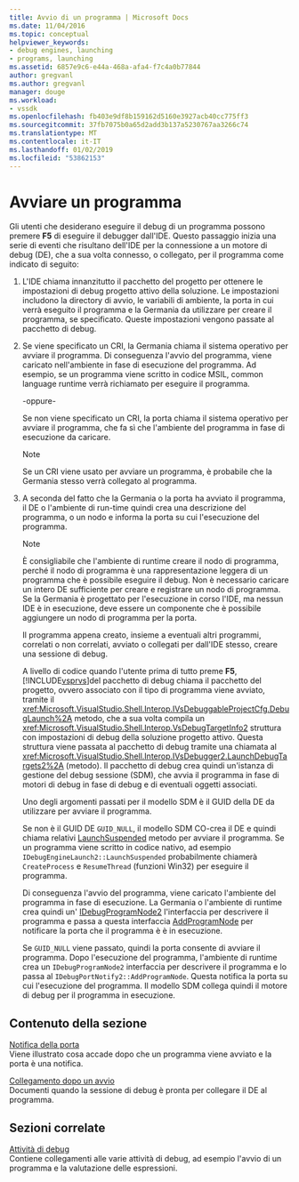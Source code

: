 ```yaml
---
title: Avvio di un programma | Microsoft Docs
ms.date: 11/04/2016
ms.topic: conceptual
helpviewer_keywords:
- debug engines, launching
- programs, launching
ms.assetid: 6857e9c6-e44a-468a-afa4-f7c4a0b77844
author: gregvanl
ms.author: gregvanl
manager: douge
ms.workload:
- vssdk
ms.openlocfilehash: fb403e9df8b159162d5160e3927acb40cc775ff3
ms.sourcegitcommit: 37fb7075b0a65d2add3b137a5230767aa3266c74
ms.translationtype: MT
ms.contentlocale: it-IT
ms.lasthandoff: 01/02/2019
ms.locfileid: "53862153"
---
```

# <a name="launch-a-program"></a>Avviare un programma
Gli utenti che desiderano eseguire il debug di un programma possono premere **F5** di eseguire il debugger dall'IDE. Questo passaggio inizia una serie di eventi che risultano dell'IDE per la connessione a un motore di debug (DE), che a sua volta connesso, o collegato, per il programma come indicato di seguito:  
  
1. L'IDE chiama innanzitutto il pacchetto del progetto per ottenere le impostazioni di debug progetto attivo della soluzione. Le impostazioni includono la directory di avvio, le variabili di ambiente, la porta in cui verrà eseguito il programma e la Germania da utilizzare per creare il programma, se specificato. Queste impostazioni vengono passate al pacchetto di debug.  
  
2. Se viene specificato un CRI, la Germania chiama il sistema operativo per avviare il programma. Di conseguenza l'avvio del programma, viene caricato nell'ambiente in fase di esecuzione del programma. Ad esempio, se un programma viene scritto in codice MSIL, common language runtime verrà richiamato per eseguire il programma.  
  
    -oppure-  
  
    Se non viene specificato un CRI, la porta chiama il sistema operativo per avviare il programma, che fa sì che l'ambiente del programma in fase di esecuzione da caricare.  
  
   > [!NOTE]
   >  Se un CRI viene usato per avviare un programma, è probabile che la Germania stesso verrà collegato al programma.  
  
3. A seconda del fatto che la Germania o la porta ha avviato il programma, il DE o l'ambiente di run-time quindi crea una descrizione del programma, o un nodo e informa la porta su cui l'esecuzione del programma.  
  
   > [!NOTE]
   >  È consigliabile che l'ambiente di runtime creare il nodo di programma, perché il nodo di programma è una rappresentazione leggera di un programma che è possibile eseguire il debug. Non è necessario caricare un intero DE sufficiente per creare e registrare un nodo di programma. Se la Germania è progettato per l'esecuzione in corso l'IDE, ma nessun IDE è in esecuzione, deve essere un componente che è possibile aggiungere un nodo di programma per la porta.  
  
   Il programma appena creato, insieme a eventuali altri programmi, correlati o non correlati, avviato o collegati per dall'IDE stesso, creare una sessione di debug.  
  
   A livello di codice quando l'utente prima di tutto preme **F5**, [!INCLUDE[vsprvs](../../code-quality/includes/vsprvs_md.md)]del pacchetto di debug chiama il pacchetto del progetto, ovvero associato con il tipo di programma viene avviato, tramite il <xref:Microsoft.VisualStudio.Shell.Interop.IVsDebuggableProjectCfg.DebugLaunch%2A> metodo, che a sua volta compila un <xref:Microsoft.VisualStudio.Shell.Interop.VsDebugTargetInfo2> struttura con impostazioni di debug della soluzione progetto attivo. Questa struttura viene passata al pacchetto di debug tramite una chiamata al <xref:Microsoft.VisualStudio.Shell.Interop.IVsDebugger2.LaunchDebugTargets2%2A> (metodo). Il pacchetto di debug crea quindi un'istanza di gestione del debug sessione (SDM), che avvia il programma in fase di motori di debug in fase di debug e di eventuali oggetti associati.  
  
   Uno degli argomenti passati per il modello SDM è il GUID della DE da utilizzare per avviare il programma.  
  
   Se non è il GUID DE `GUID_NULL`, il modello SDM CO-crea il DE e quindi chiama relativi [LaunchSuspended](../../extensibility/debugger/reference/idebugenginelaunch2-launchsuspended.md) metodo per avviare il programma. Se un programma viene scritto in codice nativo, ad esempio `IDebugEngineLaunch2::LaunchSuspended` probabilmente chiamerà `CreateProcess` e `ResumeThread` (funzioni Win32) per eseguire il programma.  
  
   Di conseguenza l'avvio del programma, viene caricato l'ambiente del programma in fase di esecuzione. La Germania o l'ambiente di runtime crea quindi un' [IDebugProgramNode2](../../extensibility/debugger/reference/idebugprogramnode2.md) l'interfaccia per descrivere il programma e passa a questa interfaccia [AddProgramNode](../../extensibility/debugger/reference/idebugportnotify2-addprogramnode.md) per notificare la porta che il programma è è in esecuzione.  
  
   Se `GUID_NULL` viene passato, quindi la porta consente di avviare il programma. Dopo l'esecuzione del programma, l'ambiente di runtime crea un `IDebugProgramNode2` interfaccia per descrivere il programma e lo passa al `IDebugPortNotify2::AddProgramNode`. Questa notifica la porta su cui l'esecuzione del programma. Il modello SDM collega quindi il motore di debug per il programma in esecuzione.  
  
## <a name="in-this-section"></a>Contenuto della sezione  
 [Notifica della porta](../../extensibility/debugger/notifying-the-port.md)  
 Viene illustrato cosa accade dopo che un programma viene avviato e la porta è una notifica.  
  
 [Collegamento dopo un avvio](../../extensibility/debugger/attaching-after-a-launch.md)  
 Documenti quando la sessione di debug è pronta per collegare il DE al programma.  
  
## <a name="related-sections"></a>Sezioni correlate  
 [Attività di debug](../../extensibility/debugger/debugging-tasks.md)  
 Contiene collegamenti alle varie attività di debug, ad esempio l'avvio di un programma e la valutazione delle espressioni.